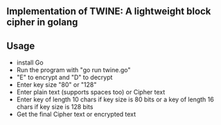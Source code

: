 ## Implementation of TWINE: A lightweight block cipher in golang

## Usage
* install Go
* Run the program with "go run twine.go"
* "E" to encrypt and "D" to decrypt
* Enter key size "80" or "128"
* Enter plain text (supports spaces too) or Cipher text
* Enter key of length 10 chars if key size is 80 bits or a key of length 16 chars if key size is 128 bits
* Get the final Cipher text or encrypted text
